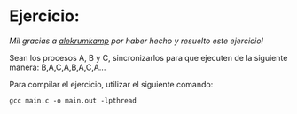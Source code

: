 # Ejercicio:

_Mil gracias a [alekrumkamp](https://github.com/alekrumkamp) por haber hecho y resuelto este ejercicio!_

Sean los procesos A, B y C, sincronizarlos para que ejecuten de la siguiente manera: B,A,C,A,B,A,C,A...

Para compilar el ejercicio, utilizar el siguiente comando:

```
gcc main.c -o main.out -lpthread
```
